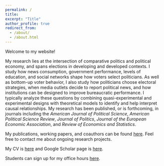 ```yaml
---
permalink: /
title: 
excerpt: "Title"
author_profile: true
redirect_from: 
  - /about/
  - /about.html
---
```


Welcome to my website!

My research lies at the intersection of comparative politics and political economy, and spans elections in developing and developed contexts. I study how news consumption, government performance, levels of education, and social networks shape how voters select politicians. As well as bottom-up voter behavior, I also study how politicians choose electoral strategies, when media outlets decide to report political news, and how institutions can be designed to improve bureaucratic performance. I typically analyze these questions by combining quasi-experimental and experimental designs with theoretical models to identify and help interpret causal relationships. My research has been published, or is forthcoming, in journals including the <i>American Journal of Political Science</i>, <i>American Political Science Review</i>, <i>Journal of Politics</i>, <i>Journal of the European Economic Association</i>, and <i>Review of Economics and Statistics</i>.

My publications, working papers, and coauthors can be found [here](https://john-l-marshall.github.io/publications). Feel free to contact me about ongoing research projects. 

My CV is [here](https://www.dropbox.com/scl/fi/cj3vpv4k9as5wph1t4lu7/CV.pdf?rlkey=qq0i7f3u2actz6ysq8xwvvgmc&st=lvhjh2ws&dl=0) and Google Scholar page is [here](https://scholar.google.com/citations?user=F2EwrhcAAAAJ&hl=en).

Students can sign up for my office hours [here](https://www.wejoinin.com/jm4401).
